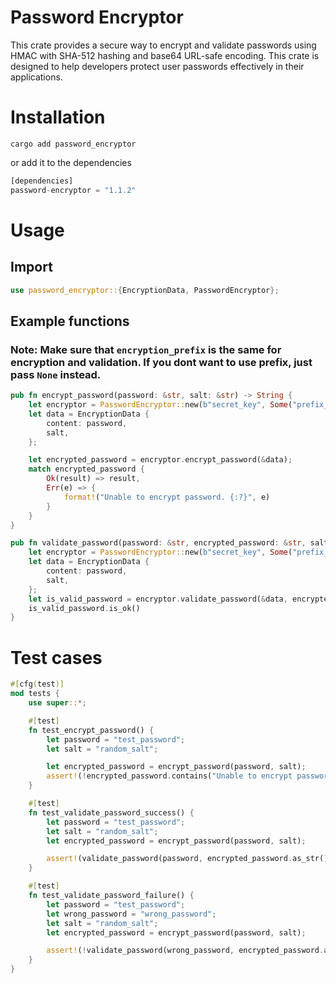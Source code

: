 # Password Encryptor

This crate provides a secure way to encrypt and validate passwords using HMAC with SHA-512 hashing and base64 URL-safe encoding. This crate is designed to help developers protect user passwords effectively in their applications.

# Installation

```
cargo add password_encryptor
```

or add it to the dependencies

```rust
[dependencies]
password-encryptor = "1.1.2"
```

# Usage

## Import 

```rust
use password_encryptor::{EncryptionData, PasswordEncryptor};
```

## Example functions 

### Note: Make sure that `encryption_prefix` is the same for encryption and validation. If you dont want to use prefix, just pass `None` instead.

```rust
pub fn encrypt_password(password: &str, salt: &str) -> String {
    let encryptor = PasswordEncryptor::new(b"secret_key", Some("prefix_"));
    let data = EncryptionData {
        content: password,
        salt,
    };

    let encrypted_password = encryptor.encrypt_password(&data);
    match encrypted_password {
        Ok(result) => result,
        Err(e) => {
            format!("Unable to encrypt password. {:?}", e)
        }
    }
}

pub fn validate_password(password: &str, encrypted_password: &str, salt: &str) -> bool {
    let encryptor = PasswordEncryptor::new(b"secret_key", Some("prefix_"));
    let data = EncryptionData {
        content: password,
        salt,
    };
    let is_valid_password = encryptor.validate_password(&data, encrypted_password);
    is_valid_password.is_ok()
}
```

# Test cases

```rust
#[cfg(test)]
mod tests {
    use super::*;

    #[test]
    fn test_encrypt_password() {
        let password = "test_password";
        let salt = "random_salt";

        let encrypted_password = encrypt_password(password, salt);
        assert!(!encrypted_password.contains("Unable to encrypt password."), "Encryption should succeed without errors.");
    }

    #[test]
    fn test_validate_password_success() {
        let password = "test_password";
        let salt = "random_salt";
        let encrypted_password = encrypt_password(password, salt);

        assert!(validate_password(password, encrypted_password.as_str(), salt), "Password validation should succeed.");
    }

    #[test]
    fn test_validate_password_failure() {
        let password = "test_password";
        let wrong_password = "wrong_password";
        let salt = "random_salt";
        let encrypted_password = encrypt_password(password, salt);

        assert!(!validate_password(wrong_password, encrypted_password.as_str(), salt), "Password validation should fail with incorrect password.");
    }
}

```
